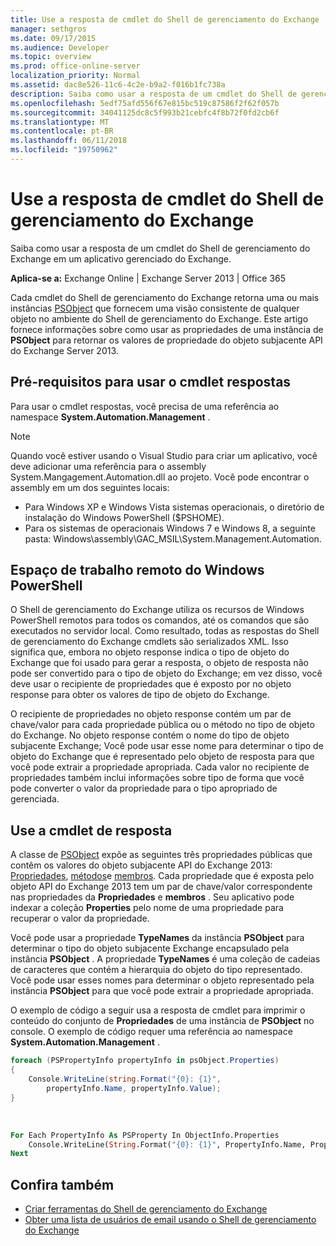 ```yaml
---
title: Use a resposta de cmdlet do Shell de gerenciamento do Exchange
manager: sethgros
ms.date: 09/17/2015
ms.audience: Developer
ms.topic: overview
ms.prod: office-online-server
localization_priority: Normal
ms.assetid: dac8e526-11c6-4c2e-b9a2-f016b1fc738a
description: Saiba como usar a resposta de um cmdlet do Shell de gerenciamento do Exchange em um aplicativo gerenciado do Exchange.
ms.openlocfilehash: 5edf75afd556f67e815bc519c87586f2f62f057b
ms.sourcegitcommit: 34041125dc8c5f993b21cebfc4f8b72f0fd2cb6f
ms.translationtype: MT
ms.contentlocale: pt-BR
ms.lasthandoff: 06/11/2018
ms.locfileid: "19750962"
---
```

# <a name="use-the-exchange-management-shell-cmdlet-response"></a>Use a resposta de cmdlet do Shell de gerenciamento do Exchange

Saiba como usar a resposta de um cmdlet do Shell de gerenciamento do Exchange em um aplicativo gerenciado do Exchange.
  
**Aplica-se a:** Exchange Online | Exchange Server 2013 | Office 365
  
Cada cmdlet do Shell de gerenciamento do Exchange retorna uma ou mais instâncias [PSObject](http://msdn.microsoft.com/en-us/library/system.management.automation.psobject%28VS.85%29.aspx) que fornecem uma visão consistente de qualquer objeto no ambiente do Shell de gerenciamento do Exchange. Este artigo fornece informações sobre como usar as propriedades de uma instância de **PSObject** para retornar os valores de propriedade do objeto subjacente API do Exchange Server 2013. 
  
## <a name="prerequisites-for-using-cmdlet-responses"></a>Pré-requisitos para usar o cmdlet respostas
<a name="prerequisites_bk"> </a>

Para usar o cmdlet respostas, você precisa de uma referência ao namespace **System.Automation.Management** . 
  
> [!NOTE]
>  Quando você estiver usando o Visual Studio para criar um aplicativo, você deve adicionar uma referência para o assembly System.Mangagement.Automation.dll ao projeto. Você pode encontrar o assembly em um dos seguintes locais: 
> - Para Windows XP e Windows Vista sistemas operacionais, o diretório de instalação do Windows PowerShell ($PSHOME). 
> - Para os sistemas de operacionais Windows 7 e Windows 8, a seguinte pasta: Windows\assembly\GAC_MSIL\System.Management.Automation. 
  
## <a name="windows-powershell-remote-runspace"></a>Espaço de trabalho remoto do Windows PowerShell
<a name="usingremoterunspace_bk"> </a>

O Shell de gerenciamento do Exchange utiliza os recursos de Windows PowerShell remotos para todos os comandos, até os comandos que são executados no servidor local. Como resultado, todas as respostas do Shell de gerenciamento do Exchange cmdlets são serializados XML. Isso significa que, embora no objeto response indica o tipo de objeto do Exchange que foi usado para gerar a resposta, o objeto de resposta não pode ser convertido para o tipo de objeto do Exchange; em vez disso, você deve usar o recipiente de propriedades que é exposto por no objeto response para obter os valores de tipo de objeto do Exchange.
  
O recipiente de propriedades no objeto response contém um par de chave/valor para cada propriedade pública ou o método no tipo de objeto do Exchange. No objeto response contém o nome do tipo de objeto subjacente Exchange; Você pode usar esse nome para determinar o tipo de objeto do Exchange que é representado pelo objeto de resposta para que você pode extrair a propriedade apropriada. Cada valor no recipiente de propriedades também inclui informações sobre tipo de forma que você pode converter o valor da propriedade para o tipo apropriado de gerenciada.
  
## <a name="use-the-cmdlet-response"></a>Use a cmdlet de resposta
<a name="usingPSObject_bk"> </a>

A classe de [PSObject](http://msdn.microsoft.com/en-us/library/system.management.automation.psobject%28VS.85%29.aspx) expõe as seguintes três propriedades públicas que contêm os valores do objeto subjacente API do Exchange 2013: [Propriedades](http://msdn.microsoft.com/en-us/library/system.management.automation.psobject.properties%28VS.85%29.aspx), [métodos](http://msdn.microsoft.com/en-us/library/system.management.automation.psobject.methods%28VS.85%29.aspx)e [membros](http://msdn.microsoft.com/en-us/library/system.management.automation.psobject.members%28VS.85%29.aspx). Cada propriedade que é exposta pelo objeto API do Exchange 2013 tem um par de chave/valor correspondente nas propriedades da **Propriedades** e **membros** . Seu aplicativo pode indexar a coleção **Properties** pelo nome de uma propriedade para recuperar o valor da propriedade. 
  
Você pode usar a propriedade **TypeNames** da instância **PSObject** para determinar o tipo do objeto subjacente Exchange encapsulado pela instância **PSObject** . A propriedade **TypeNames** é uma coleção de cadeias de caracteres que contém a hierarquia do objeto do tipo representado. Você pode usar esses nomes para determinar o objeto representado pela instância **PSObject** para que você pode extrair a propriedade apropriada. 
  
O exemplo de código a seguir usa a resposta de cmdlet para imprimir o conteúdo do conjunto de **Propriedades** de uma instância de **PSObject** no console. O exemplo de código requer uma referência ao namespace **System.Automation.Management** . 
  
```cs
foreach (PSPropertyInfo propertyInfo in psObject.Properties)
{
    Console.WriteLine(string.Format("{0}: {1}",
        propertyInfo.Name, propertyInfo.Value);
}
```

<br/>

```vb
For Each PropertyInfo As PSProperty In ObjectInfo.Properties
    Console.WriteLine(String.Format("{0}: {1}", PropertyInfo.Name, PropertyInfo.Value))
Next

```

## <a name="see-also"></a>Confira também

- [Criar ferramentas do Shell de gerenciamento do Exchange](create-exchange-management-shell-tools.md)   
- [Obter uma lista de usuários de email usando o Shell de gerenciamento do Exchange](how-to-get-a-list-of-mail-users-by-using-the-exchange-management-shell.md)
    

